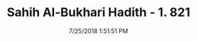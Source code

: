 ---
title        : "Sahih Al-Bukhari Hadith - 1. 821"
date         : 7/25/2018 1:51:51 PM
draft        : false
type         : "hadith"
layout       : "hadith"
BookCode     : "SHB"
VolumeNumber : "1"
HadithNumber : "821"
categories  :  ["Prayer Characteristics-Ablution for boys"]
tags  :  ["Aisha"]
---